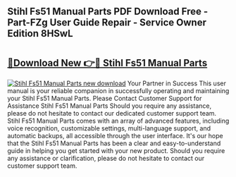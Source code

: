 ## Stihl Fs51 Manual Parts PDF Download Free - Part-FZg User Guide Repair - Service Owner Edition 8HSwL

# <h2><a href="http://bc62061.oget.top/?id=Stihl+Fs51+Manual+Parts">🔗Download New 👉🔴 Stihl Fs51 Manual Parts</a></h2>

[![Stihl Fs51 Manual Parts new download](https://i.imgur.com/5g1atiW.png)](http://bc62061.oget.top/?id=Stihl+Fs51+Manual+Parts)
Your Partner in Success This user manual is your reliable companion in successfully operating and maintaining your Stihl Fs51 Manual Parts. Please Contact Customer Support for Assistance Stihl Fs51 Manual Parts Should you require any assistance, please do not hesitate to contact our dedicated customer support team. Stihl Fs51 Manual Parts comes with an array of advanced features, including voice recognition, customizable settings, multi-language support, and automatic backups, all accessible through the user interface. It's our hope that the Stihl Fs51 Manual Parts has been a clear and easy-to-understand guide in helping you get started with your new product. Should you require any assistance or clarification, please do not hesitate to contact our customer support team.
